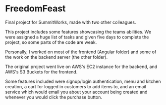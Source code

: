 # FreedomFeast
Final project for SummitWorks, made with two other colleagues.

This project includes some features showcasing the teams abilities. We were assigned a huge list of tasks and given five days to complete the project, so some parts of the code are weak.

Personally, I worked on most of the frontend (Angular folder) and some of the work on the backend server (the other folder). 

The original project went live on AWS's EC2 instance for the backend, and AWS's S3 Buckets for the frontend. 

Some features included were signup/login authentication, menu and kitchen creation, a cart for logged in customers to add items to, and an email service which would email you about your account being created and whenever you would click the purchase button.
